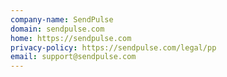 ```yaml
---
company-name: SendPulse
domain: sendpulse.com
home: https://sendpulse.com
privacy-policy: https://sendpulse.com/legal/pp
email: support@sendpulse.com
---
```




